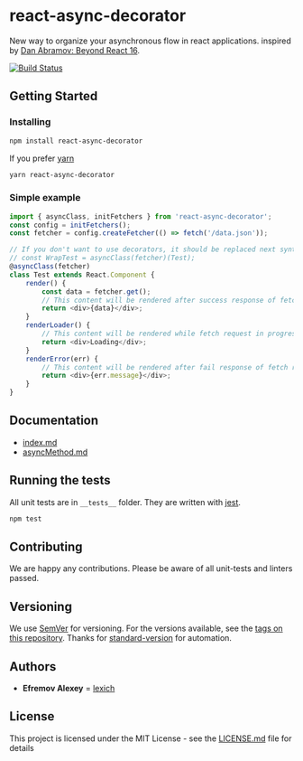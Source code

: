 # react-async-decorator

New way to organize your asynchronous flow in react applications. inspired by [Dan Abramov: Beyond React 16](https://www.youtube.com/watch?v=nLF0n9SACd4).

[![Build Status](https://travis-ci.org/lexich/react-async-decorator.svg?branch=master)](https://travis-ci.org/lexich/react-async-decorator)

## Getting Started

### Installing

```sh
npm install react-async-decorator
```

If you prefer [yarn](https://yarnpkg.com)

```sh
yarn react-async-decorator
```

### Simple example

```js
import { asyncClass, initFetchers } from 'react-async-decorator';
const config = initFetchers();
const fetcher = config.createFetcher(() => fetch('/data.json'));

// If you don't want to use decorators, it should be replaced next syntax
// const WrapTest = asyncClass(fetcher)(Test);
@asyncClass(fetcher)
class Test extends React.Component {
    render() {
        const data = fetcher.get();
        // This content will be rendered after success response of fetch request
        return <div>{data}</div>;
    }
    renderLoader() {
        // This content will be rendered while fetch request in progress
        return <div>Loading</div>;
    }
    renderError(err) {
        // This content will be rendered after fail response of fetch request
        return <div>{err.message}</div>;
    }
}
```

## Documentation

- [index.md](index.md)
- [asyncMethod.md](asyncMethod.md)

## Running the tests

All unit tests are in `__tests__` folder. They are written with [jest](https://jestjs.io/).

```sh
npm test
```

## Contributing

We are happy any contributions. Please be aware of all unit-tests and linters passed.

## Versioning

We use [SemVer](http://semver.org/) for versioning. For the versions available, see the [tags on this repository](https://github.com/lexich/react-async-decorator/tags). Thanks for [standard-version](https://github.com/conventional-changelog/standard-version) for automation.

## Authors

* **Efremov Alexey** = [lexich](https://github.com/lexich)

## License

This project is licensed under the MIT License - see the [LICENSE.md](LICENSE) file for details
